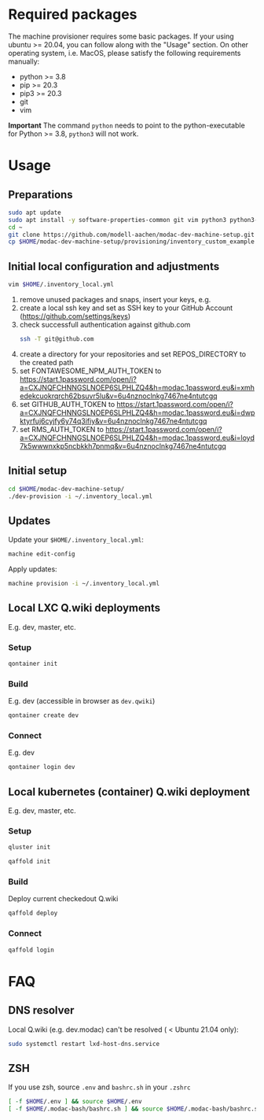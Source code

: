 # Required packages
The machine provisioner requires some basic packages.
If your using ubuntu >= 20.04, you can follow along with the "Usage" section. On other operating system, i.e. MacOS, please satisfy the following requirements manually:

* python >= 3.8
* pip >= 20.3
* pip3 >= 20.3
* git
* vim

**Important** The command `python` needs to point to the python-executable for Python >= 3.8, `python3` will not work.


# Usage

## Preparations
```BASH
sudo apt update
sudo apt install -y software-properties-common git vim python3 python3-pip python-is-python3
cd ~
git clone https://github.com/modell-aachen/modac-dev-machine-setup.git
cp $HOME/modac-dev-machine-setup/provisioning/inventory_custom_example.yml $HOME/.inventory_local.yml
```
## Initial local configuration and adjustments
```BASH
vim $HOME/.inventory_local.yml
```
1) remove unused packages and snaps, insert your keys, e.g.
2) create a local ssh key and set as SSH key to your GitHub Account (https://github.com/settings/keys)
3) check successfull authentication against github.com
    ```bash
    ssh -T git@github.com
    ```
3) create a directory for your repositories and set REPOS_DIRECTORY to the created path
4) set FONTAWESOME_NPM_AUTH_TOKEN to https://start.1password.com/open/i?a=CXJNQFCHNNGSLNOEP6SLPHLZQ4&h=modac.1password.eu&i=xmhedekcuokrqrch62bsuvr5lu&v=6u4nznoclnkg7467ne4ntutcgq
5) set GITHUB_AUTH_TOKEN to https://start.1password.com/open/i?a=CXJNQFCHNNGSLNOEP6SLPHLZQ4&h=modac.1password.eu&i=dwpktyrfuj6cyjfy6y74q3ifiy&v=6u4nznoclnkg7467ne4ntutcgq
6) set RMS_AUTH_TOKEN to https://start.1password.com/open/i?a=CXJNQFCHNNGSLNOEP6SLPHLZQ4&h=modac.1password.eu&i=loyd7k5wwwnxkp5ncbkkh7pnmq&v=6u4nznoclnkg7467ne4ntutcgq

## Initial setup
```BASH
cd $HOME/modac-dev-machine-setup/
./dev-provision -i ~/.inventory_local.yml
```

## Updates
Update your `$HOME/.inventory_local.yml`:
```BASH
machine edit-config
```

Apply updates:
```BASH
machine provision -i ~/.inventory_local.yml
```

## Local LXC Q.wiki deployments
E.g. dev, master, etc.
### Setup
```BASH
qontainer init
```

### Build
E.g. dev (accessible in browser as `dev.qwiki`)
```BASH
qontainer create dev
```

### Connect
E.g. dev
```BASH
qontainer login dev
```

## Local kubernetes (container) Q.wiki deployment
E.g. dev, master, etc.
### Setup
```BASH
qluster init

qaffold init
```

### Build
Deploy current checkedout Q.wiki
```BASH
qaffold deploy
```

### Connect
```BASH
qaffold login
```

# FAQ
## DNS resolver
Local Q.wiki (e.g. dev.modac) can't be resolved  ( < Ubuntu 21.04 only):

```BASH
sudo systemctl restart lxd-host-dns.service
```
## ZSH
If you use zsh, source `.env` and `bashrc.sh` in your `.zshrc`
```BASH
[ -f $HOME/.env ] && source $HOME/.env
[ -f $HOME/.modac-bash/bashrc.sh ] && source $HOME/.modac-bash/bashrc.sh
```
